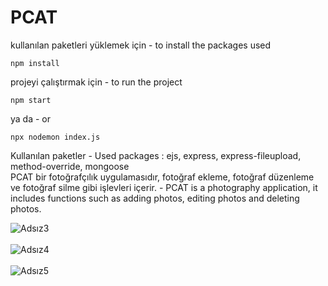# PCAT
kullanılan paketleri yüklemek için - to install the packages used
```
npm install
```
projeyi çalıştırmak için - to run the project
```
npm start
```
ya da - or
```
npx nodemon index.js
```

Kullanılan paketler - Used packages : ejs, express, express-fileupload, method-override, mongoose <br />
PCAT bir fotoğrafçılık uygulamasıdır, fotoğraf ekleme, fotoğraf düzenleme ve fotoğraf silme gibi işlevleri içerir. - PCAT is a photography application, it includes functions such as adding photos, editing photos and deleting photos. <br />

![Adsız3](https://user-images.githubusercontent.com/33697532/162521452-cbea04cf-8547-49a9-9d45-6f04bf2a562a.jpg) <br /><br />
![Adsız4](https://user-images.githubusercontent.com/33697532/162521473-1a171c3e-8403-4aa1-87ed-9646539525f4.jpg) <br /><br />
![Adsız5](https://user-images.githubusercontent.com/33697532/162521489-4fe79ae1-d0ed-43cf-af6c-1d0b5f49a3e3.jpg) <br /><br />

